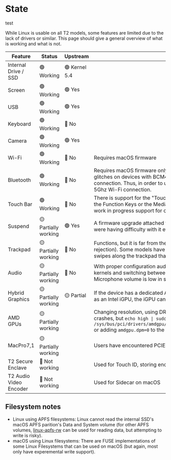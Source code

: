 # State

test

While Linux is usable on all T2 models, some features are limited due to the lack of drivers or similar. This page should give a general overview of what is working and what is not.

|Feature|Status|Upstream|Notes|Issues/links|
|-|-|-|-|-|
|Internal Drive / SSD|🟢 Working|🟢 Kernel 5.4||[Filesystem notes](#filesystem-notes)|
|Screen|🟢 Working|🟢 Yes|||
|USB|🟢 Working|🟢 Yes|||
|Keyboard|🟢 Working|🔴 No||[apple-bce](https://github.com/t2linux/apple-bce-drv)|
|Camera|🟢 Working|🟢 Yes|||
|Wi-Fi|🟢 Working|🔴 No|Requires macOS firmware|[Setup guide](https://wiki.t2linux.org/guides/wifi-bluetooth/)|
|Bluetooth|🟢 Working|🔴 No|Requires macOS firmware only for devices with BCM4377 chip. Also, Bluetooth glitches on devices with BCM4377 Chip if connected to a 2.4 Ghz Wi-Fi connection. Thus, in order to use Bluetooth either turn off your Wi-Fi or use a 5Ghz Wi-Fi connection.|[Setup guide](https://wiki.t2linux.org/guides/wifi-bluetooth/)|
|Touch Bar|🟢 Working|🔴 No|There is support for the "Touch Bar Keyboard" device configuration, where only the Function Keys or the Media/Brightness Control Keys can be shown. There is work in progress support for custom graphics on the Touch Bar.|[tiny-dfr](https://github.com/kekrby/tiny-dfr)<br>[apple-ib](https://github.com/t2linux/apple-ib-drv)|
|Suspend|🟡 Partially working|🟢 Yes|A firmware upgrade attached to macOS Sonoma broke suspend. Some users were having difficulty with it even before Sonoma.|[#53](https://github.com/t2linux/T2-Ubuntu-Kernel/issues/53)|
|Trackpad|🟡 Partially working|🔴 No|Functions, but it is far from the experience on macOS (No force touch or palm rejection). Some models have deadzones on the edges of their trackpads where swipes along the trackpad that start in these deadzones will not be registered.|[apple-bce](https://github.com/t2linux/apple-bce-drv)|
|Audio|🟡 Partially working|🔴 No|With proper configuration audio can work, however it is not stable in some older kernels and switching between speakers and when using the microphone. Microphone volume is low in some Macs.|[apple-bce](https://github.com/t2linux/apple-bce-drv)|
|Hybrid Graphics|🟡 Partially working|🟡 Partial|If the device has a dedicated AMD GPU (15 and 16 inch MacBookPro's) as well as an Intel iGPU, the iGPU can be used, but this breaks resume.|[Hybrid Graphics](https://wiki.t2linux.org/guides/hybrid-graphics/)|
|AMD GPUs|🟡 Partially working||Changing resolution, using DRI_PRIME and doing various other things can cause crashes, but `echo high \| sudo tee /sys/bus/pci/drivers/amdgpu/0000:??:??.?/power_dpm_force_performance_level` or adding `amdgpu.dpm=0` to the kernel commandline stops these crashes.||
|MacPro7,1|🟡 Partially working||Users have encountered PCIE Address Space issues, with auto remap breaking.||
|T2 Secure Enclave|🔴 Not working||Used for Touch ID, storing encryption keys on macOS||
|T2 Audio Video Encoder|🔴 Not working||Used for Sidecar on macOS||

<!-- ||🟡 Partially working|🔴 No||| -->

## Filesystem notes
- Linux using APFS filesystems: Linux cannot read the internal SSD's macOS APFS parition's Data and System volume (for other APFS volumes, [linux-apfs-rw](https://github.com/linux-apfs/linux-apfs-rw) can be used for reading data, but attempting to write is risky).
- macOS using Linux filesystems: There are FUSE implementations of some Linux Filesystems that can be used on macOS (but again, most only have experemental write support).
